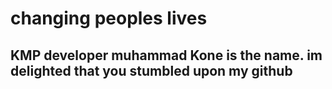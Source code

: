 # changing peoples lives  

KMP developer
muhammad Kone is the name. im delighted that you stumbled upon my github 
---
